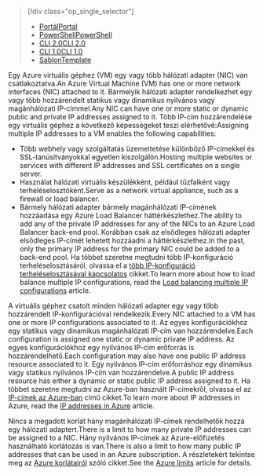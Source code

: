 > [!div class="op_single_selector"]
> * [<span data-ttu-id="19ad2-101">Portál</span><span class="sxs-lookup"><span data-stu-id="19ad2-101">Portal</span></span>](../articles/virtual-network/virtual-network-multiple-ip-addresses-portal.md)
> * [<span data-ttu-id="19ad2-102">PowerShell</span><span class="sxs-lookup"><span data-stu-id="19ad2-102">PowerShell</span></span>](../articles/virtual-network/virtual-network-multiple-ip-addresses-powershell.md)
> * [<span data-ttu-id="19ad2-103">CLI 2.0</span><span class="sxs-lookup"><span data-stu-id="19ad2-103">CLI 2.0</span></span>](../articles/virtual-network/virtual-network-multiple-ip-addresses-cli.md)
> * [<span data-ttu-id="19ad2-104">CLI 1.0</span><span class="sxs-lookup"><span data-stu-id="19ad2-104">CLI 1.0</span></span>](../articles/virtual-network/virtual-network-multiple-ip-addresses-cli-nodejs.md)
> * [<span data-ttu-id="19ad2-105">Sablon</span><span class="sxs-lookup"><span data-stu-id="19ad2-105">Template</span></span>](../articles/virtual-network/virtual-network-multiple-ip-addresses-template.md)
>

<span data-ttu-id="19ad2-106">Egy Azure virtuális géphez (VM) egy vagy több hálózati adapter (NIC) van csatlakoztatva.</span><span class="sxs-lookup"><span data-stu-id="19ad2-106">An Azure Virtual Machine (VM) has one or more network interfaces (NIC) attached to it.</span></span> <span data-ttu-id="19ad2-107">Bármelyik hálózati adapter rendelkezhet egy vagy több hozzárendelt statikus vagy dinamikus nyilvános vagy magánhálózati IP-címmel.</span><span class="sxs-lookup"><span data-stu-id="19ad2-107">Any NIC can have one or more static or dynamic public and private IP addresses assigned to it.</span></span> <span data-ttu-id="19ad2-108">Több IP-cím hozzárendelése egy virtuális géphez a következő képességeket teszi elérhetővé:</span><span class="sxs-lookup"><span data-stu-id="19ad2-108">Assigning multiple IP addresses to a VM enables the following capabilities:</span></span>

* <span data-ttu-id="19ad2-109">Több webhely vagy szolgáltatás üzemeltetése különböző IP-címekkel és SSL-tanúsítványokkal egyetlen kiszolgálón.</span><span class="sxs-lookup"><span data-stu-id="19ad2-109">Hosting multiple websites or services with different IP addresses and SSL certificates on a single server.</span></span>
* <span data-ttu-id="19ad2-110">Használat hálózati virtuális készülékként, például tűzfalként vagy terheléselosztóként.</span><span class="sxs-lookup"><span data-stu-id="19ad2-110">Serve as a network virtual appliance, such as a firewall or load balancer.</span></span>
* <span data-ttu-id="19ad2-111">Bármely hálózati adapter bármely magánhálózati IP-címének hozzáadása egy Azure Load Balancer háttérkészlethez.</span><span class="sxs-lookup"><span data-stu-id="19ad2-111">The ability to add any of the private IP addresses for any of the NICs to an Azure Load Balancer back-end pool.</span></span> <span data-ttu-id="19ad2-112">Korábban csak az elsődleges hálózati adapter elsődleges IP-címét lehetett hozzáadni a háttérkészlethez.</span><span class="sxs-lookup"><span data-stu-id="19ad2-112">In the past, only the primary IP address for the primary NIC could be added to a back-end pool.</span></span> <span data-ttu-id="19ad2-113">Ha többet szeretne megtudni több IP-konfiguráció terheléselosztásáról, olvassa el a [több IP-konfiguráció terheléselosztásával kapcsolatos](../articles/load-balancer/load-balancer-multiple-ip.md?toc=%2fazure%2fvirtual-network%2ftoc.json) cikket.</span><span class="sxs-lookup"><span data-stu-id="19ad2-113">To learn more about how to load balance multiple IP configurations, read the [Load balancing multiple IP configurations](../articles/load-balancer/load-balancer-multiple-ip.md?toc=%2fazure%2fvirtual-network%2ftoc.json) article.</span></span>

<span data-ttu-id="19ad2-114">A virtuális géphez csatolt minden hálózati adapter egy vagy több hozzárendelt IP-konfigurációval rendelkezik.</span><span class="sxs-lookup"><span data-stu-id="19ad2-114">Every NIC attached to a VM has one or more IP configurations associated to it.</span></span> <span data-ttu-id="19ad2-115">Az egyes konfigurációkhoz egy statikus vagy dinamikus magánhálózati IP-cím van hozzárendelve.</span><span class="sxs-lookup"><span data-stu-id="19ad2-115">Each configuration is assigned one static or dynamic private IP address.</span></span> <span data-ttu-id="19ad2-116">Az egyes konfigurációkhoz egy nyilvános IP-cím erőforrás is hozzárendelhető.</span><span class="sxs-lookup"><span data-stu-id="19ad2-116">Each configuration may also have one public IP address resource associated to it.</span></span> <span data-ttu-id="19ad2-117">Egy nyilvános IP-cím erőforráshoz egy dinamikus vagy statikus nyilvános IP-cím van hozzárendelve.</span><span class="sxs-lookup"><span data-stu-id="19ad2-117">A public IP address resource has either a dynamic or static public IP address assigned to it.</span></span> <span data-ttu-id="19ad2-118">Ha többet szeretne megtudni az Azure-ban használt IP-címekről, olvassa el az [IP-címek az Azure-ban](../articles/virtual-network/virtual-network-ip-addresses-overview-arm.md) című cikket.</span><span class="sxs-lookup"><span data-stu-id="19ad2-118">To learn more about IP addresses in Azure, read the [IP addresses in Azure](../articles/virtual-network/virtual-network-ip-addresses-overview-arm.md) article.</span></span> 

<span data-ttu-id="19ad2-119">Nincs a megadott korlát hány magánhálózati IP-címek rendelhetők hozzá egy hálózati adaptert.</span><span class="sxs-lookup"><span data-stu-id="19ad2-119">There is a limit to how many private IP addresses can be assigned to a NIC.</span></span> <span data-ttu-id="19ad2-120">Hány nyilvános IP-címek az Azure-előfizetés használható korlátozás is van.</span><span class="sxs-lookup"><span data-stu-id="19ad2-120">There is also a limit to how many public IP addresses that can be used in an Azure subscription.</span></span> <span data-ttu-id="19ad2-121">A részletekért tekintse meg az [Azure korlátairól](../articles/azure-subscription-service-limits.md?toc=%2fazure%2fvirtual-network%2ftoc.json#azure-resource-manager-virtual-networking-limits) szóló cikket.</span><span class="sxs-lookup"><span data-stu-id="19ad2-121">See the [Azure limits](../articles/azure-subscription-service-limits.md?toc=%2fazure%2fvirtual-network%2ftoc.json#azure-resource-manager-virtual-networking-limits) article for details.</span></span>
